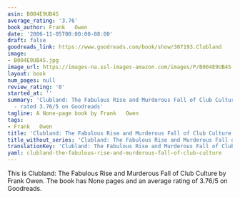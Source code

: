 ```yaml
---
asin: B004E9UB4S
average_rating: '3.76'
book_author: Frank   Owen
date: '2006-11-05T00:00:00-08:00'
draft: false
goodreads_link: https://www.goodreads.com/book/show/307193.Clubland
image:
- B004E9UB4S.jpg
image_url: https://images-na.ssl-images-amazon.com/images/P/B004E9UB4S.01._SCLZZZZZZZ.jpg
layout: book
num_pages: null
review_rating: '0'
started_at: ''
summary: 'Clubland: The Fabulous Rise and Murderous Fall of Club Culture by Frank   Owen
  - rated 3.76/5 on Goodreads'
tagline: A None-page book by Frank   Owen
tags:
- Frank   Owen
title: 'Clubland: The Fabulous Rise and Murderous Fall of Club Culture'
title_without_series: 'Clubland: The Fabulous Rise and Murderous Fall of Club Culture'
translationKey: 'Clubland: The Fabulous Rise and Murderous Fall of Club Culture'
yaml: clubland-the-fabulous-rise-and-murderous-fall-of-club-culture
---
```


This is Clubland: The Fabulous Rise and Murderous Fall of Club Culture by Frank   Owen. The book has None pages and an average rating of 3.76/5 on Goodreads.